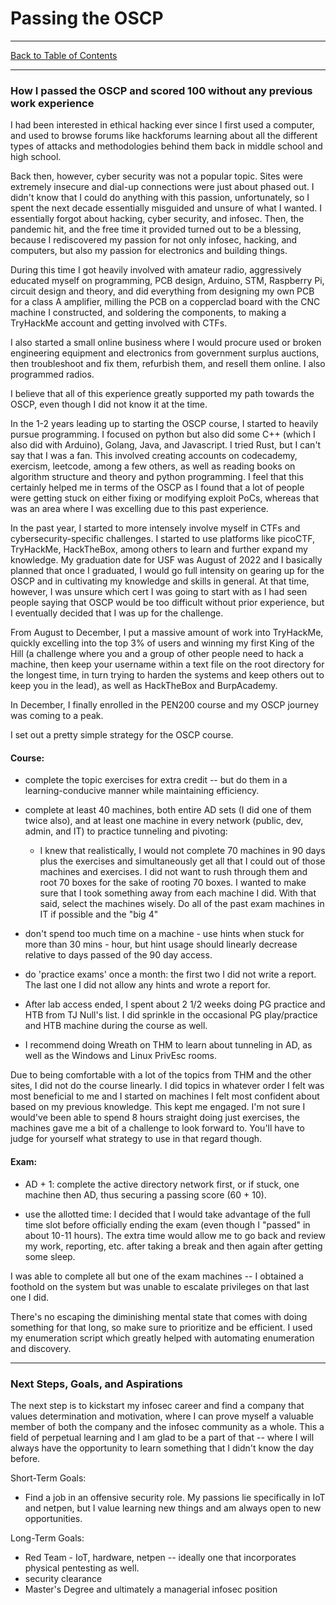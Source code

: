 # Passing the OSCP

---

[Back to Table of Contents](../cysec)

---

### How I passed the OSCP and scored 100 without any previous work experience

I had been interested in ethical hacking ever since I first used a computer, and used to browse forums like hackforums learning about all the different types of attacks and methodologies behind them back in middle school and high school.

Back then, however, cyber security was not a popular topic. Sites were extremely insecure and dial-up connections were just about phased out. I didn't know that I could do anything with this passion, unfortunately, so I spent the next decade essentially misguided and unsure of what I wanted. I essentially forgot about hacking, cyber security, and infosec. 
Then, the pandemic hit, and the free time it provided turned out to be a blessing, because I rediscovered my passion for not only infosec, hacking, and computers, but also my passion for electronics and building things. 

During this time I got heavily involved with amateur radio, aggressively educated myself on programming, PCB design, Arduino, STM, Raspberry Pi, circuit design and theory, and did everything from designing my own PCB for a class A amplifier, milling the PCB on a copperclad board with the CNC machine I constructed, and soldering the components, to making a TryHackMe account and getting involved with CTFs.

I also started a small online business where I would procure used or broken engineering equipment and electronics from government surplus auctions, then troubleshoot and fix them, refurbish them, and resell them online. I also programmed radios. 

I believe that all of this experience greatly supported my path towards the OSCP, even though I did not know it at the time. 

In the 1-2 years leading up to starting the OSCP course, I started to heavily pursue programming. I focused on python but also did some C++ (which I also did with Arduino), Golang, Java, and Javascript. I tried Rust, but I can't say that I was a fan.
This involved creating accounts on codecademy, exercism, leetcode, among a few others, as well as reading books on algorithm structure and theory and python programming. I feel that this certainly helped me in terms of the OSCP as I found that a lot of people were getting stuck on either fixing or modifying exploit PoCs, whereas that was an area where I was excelling due to this past experience. 

In the past year, I started to more intensely involve myself in CTFs and cybersecurity-specific challenges. I started to use platforms like picoCTF, TryHackMe, HackTheBox, among others to learn and further expand my knowledge. 
My graduation date for USF was August of 2022 and I basically planned that once I graduated, I would go full intensity on gearing up for the OSCP and in cultivating my knowledge and skills in general. At that time, however, I was unsure which cert I was going to start with as I had seen people saying that OSCP would be too difficult without prior experience, but I eventually decided that I was up for the challenge. 

From August to December, I put a massive amount of work into TryHackMe, quickly excelling into the top 3% of users and winning my first King of the Hill (a challenge where you and a group of other people need to hack a machine, then keep your username within a text file on the root directory for the longest time, in turn trying to harden the systems and keep others out to keep you in the lead), as well as HackTheBox and BurpAcademy. 

In December, I finally enrolled in the PEN200 course and my OSCP journey was coming to a peak. 

I set out a pretty simple strategy for the OSCP course.

#### Course:
- complete the topic exercises for extra credit -- but do them in a learning-conducive manner while maintaining efficiency.

- complete at least 40 machines, both entire AD sets (I did one of them twice also), and at least one machine in every network (public, dev, admin, and IT) to practice tunneling and pivoting: 
  - I knew that realistically, I would not complete 70 machines in 90 days plus the exercises and simultaneously get all that I could out of those machines and exercises. I did not want to rush through them and root 70 boxes for the sake of rooting 70 boxes. I wanted to make sure that I took something away from each machine I did. With that said, select the machines wisely. Do all of the past exam machines in IT if possible and the "big 4"

- don't spend too much time on a machine - use hints when stuck for more than 30 mins - hour, but hint usage should linearly decrease relative to days passed of the 90 day access.

- do 'practice exams' once a month: the first two I did not write a report. The last one I did not allow any hints and wrote a report for.

- After lab access ended, I spent about 2 1/2 weeks doing PG practice and HTB from TJ Null's list. I did sprinkle in the occasional PG play/practice and HTB machine during the course as well.

- I recommend doing Wreath on THM to learn about tunneling in AD, as well as the Windows and Linux PrivEsc rooms.

Due to being comfortable with a lot of the topics from THM and the other sites, I did not do the course linearly. I did topics in whatever order I felt was most beneficial to me and I started on machines I felt most confident about based on my previous knowledge. This kept me engaged. I'm not sure I would've been able to spend 8 hours straight doing just exercises, the machines gave me a bit of a challenge to look forward to. You'll have to judge for yourself what strategy to use in that regard though.

#### Exam:

- AD + 1: complete the active directory network first, or if stuck, one machine then AD, thus securing a passing score (60 + 10).

- use the allotted time: I decided that I would take advantage of the full time slot before officially ending the exam (even though I "passed" in about 10-11 hours). The extra time would allow me to go back and review my work, reporting, etc. after taking a break and then again after getting some sleep.

I was able to complete all but one of the exam machines -- I obtained a foothold on the system but was unable to escalate privileges on that last one I did.

There's no escaping the diminishing mental state that comes with doing something for that long, so make sure to prioritize and be efficient. I used my enumeration script which greatly helped with automating enumeration and discovery. 

---

### Next Steps, Goals, and Aspirations

The next step is to kickstart my infosec career and find a company that values determination and motivation, where I can prove myself a valuable member of both the company and the infosec community as a whole. 
This a field of perpetual learning and I am glad to be a part of that -- where I will always have the opportunity to learn something that I didn't know the day before. 


Short-Term Goals:
 - Find a job in an offensive security role. My passions lie specifically in IoT and netpen, but I value learning new things and am always open to new opportunities. 


Long-Term Goals:
 - Red Team - IoT, hardware, netpen -- ideally one that incorporates physical pentesting as well.
 - security clearance
 - Master's Degree and ultimately a managerial infosec position
